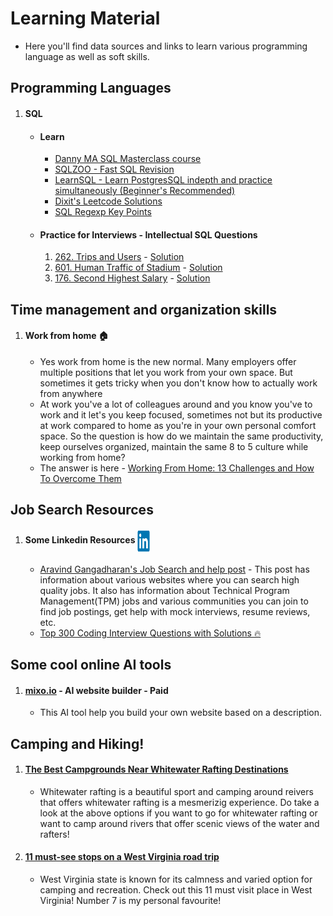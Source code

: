 # Learning Material

- Here you'll find data sources and links to learn various programming language as well as soft skills.

## Programming Languages
1. #### SQL  
   - #### Learn
      - [Danny MA SQL Masterclass course](https://github.com/DataWithDanny/sql-masterclass)
      - [SQLZOO - Fast SQL Revision](https://sqlzoo.net/wiki/SQL_Tutorial)
      - [LearnSQL - Learn PostgresSQL indepth and practice simultaneously (Beginner's Recommended)](https://learnsql.com/course-explorer?filter=all&level=all&sort=popularity&dialect=standard-sql%2Csql-server%2Cpostgresql%2Cmy-sql&goal=learn-sql%2Cpractice-sql)
      - [Dixit's Leetcode Solutions](https://github.com/dixitthiya/leetcode)
      - [SQL Regexp Key Points](https://github.com/dixitthiya/leetcode/blob/main/sql/README.md#regexp-notes-mysql-reference)
   - #### Practice for Interviews - Intellectual SQL Questions
      1. [262. Trips and Users](https://leetcode.com/problems/trips-and-users/) - [Solution](https://github.com/dixitthiya/leetcode/blob/main/sql/262.%20Trips%20and%20Users(Hard).sql)
      2. [601. Human Traffic of Stadium](https://leetcode.com/problems/human-traffic-of-stadium/) - [Solution](https://github.com/dixitthiya/leetcode/blob/main/sql/601.%20Human%20Traffic%20of%20Stadium(Hard).sql)
      3. [176. Second Highest Salary](https://leetcode.com/problems/second-highest-salary/) - [Solution](https://github.com/dixitthiya/leetcode/blob/main/sql/176.%20Second%20Highest%20Salary(Tricky).sql)
## Time management and organization skills
1. #### Work from home :house:
   - Yes work from home is the new normal. Many employers offer multiple positions that let you work from your own space. But sometimes it gets tricky when you don't know how to actually work from anywhere
   - At work you've a lot of colleagues around and you know you've to work and it let's you keep focused, sometimes not but its productive at work compared to home as you're in your own personal comfort space. So the question is how do we maintain the same productivity, keep ourselves organized, maintain the same 8 to 5 culture while working from home? 
   - The answer is here - [Working From Home: 13 Challenges and How To Overcome Them](https://blog.hubspot.com/the-hustle/working-from-home-challenges?utm_content=null&utm_source=Sailthru&utm_medium=email&utm_campaign=Thursday%20Email&utm_term=4ABCD)


## Job Search Resources
1. #### Some Linkedin Resources <img align= "center" height="35" width= "20" src="linkedin-original.svg"/>
   - [Aravind Gangadharan's Job Search and help post](https://www.linkedin.com/posts/aravindgangadharan_facebook-was-one-of-the-best-places-ive-activity-6996518604095533056-ELmo/?utm_source=share&utm_medium=member_desktop) - This post has information about various websites where you can search high quality jobs. It also has information about Technical Program Management(TPM) jobs and various communities you can join to find job postings, get help with mock interviews, resume reviews, etc. 
   - [Top 300 Coding Interview Questions with Solutions 🔥](https://www.linkedin.com/posts/dinesh-varyani_google-coding-strategy-activity-7002835967518633984-csT-?utm_source=share&utm_medium=member_desktop)

## Some cool online AI tools
1. #### [mixo.io](https://www.mixo.io/) - AI website builder - Paid
   - This AI tool help you build your own website based on a description.

## Camping and Hiking!
1. #### [The Best Campgrounds Near Whitewater Rafting Destinations](https://go.campendium.com/the-best-campgrounds-near-whitewater-rafting-destinations/?lid=oqe9l88er4ju&utm_source=braze&utm_medium=email&utm_campaign=campendium_cobranded_weekly_reads&utm_content=May_19_2023&utm_campaign_id=7d0d4a52-4b14-48fe-aa2b-18f552633740)
   - Whitewater rafting is a beautiful sport and camping around reivers that offers whitewater rafting is a mesmerizig experience. Do take a look at the above options if you want to go for whitewater rafting or want to camp around rivers that offer scenic views of the water and rafters!
2. #### [11 must-see stops on a West Virginia road trip](https://roadtrippers.com/magazine/west-virginia-road-trip/?lid=o71qqm4c0k8q&utm_source=braze&utm_medium=email&utm_campaign=campendium_cobranded_weekly_reads&utm_content=May_19_2023&utm_campaign_id=7d0d4a52-4b14-48fe-aa2b-18f552633740)
   - West Virginia state is known for its calmness and varied option for camping and recreation. Check out this 11 must visit place in West Virginia! Number 7 is my personal favourite!
